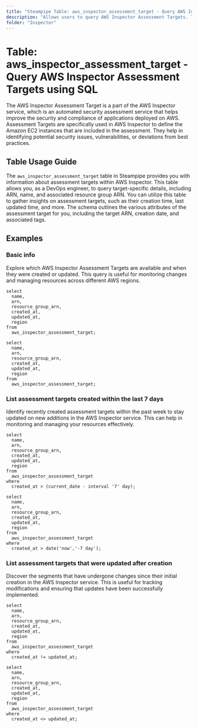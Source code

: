```yaml
---
title: "Steampipe Table: aws_inspector_assessment_target - Query AWS Inspector Assessment Targets using SQL"
description: "Allows users to query AWS Inspector Assessment Targets. The `aws_inspector_assessment_target` table in Steampipe provides information about assessment targets within AWS Inspector. This table allows DevOps engineers to query target-specific details, including ARN, name, and associated resource group ARN. Users can utilize this table to gather insights on assessment targets, such as their creation time, last updated time, and more. The schema outlines the various attributes of the assessment target, including the target ARN, creation date, and associated tags."
folder: "Inspector"
---
```


# Table: aws_inspector_assessment_target - Query AWS Inspector Assessment Targets using SQL

The AWS Inspector Assessment Target is a part of the AWS Inspector service, which is an automated security assessment service that helps improve the security and compliance of applications deployed on AWS. Assessment Targets are specifically used in AWS Inspector to define the Amazon EC2 instances that are included in the assessment. They help in identifying potential security issues, vulnerabilities, or deviations from best practices.

## Table Usage Guide

The `aws_inspector_assessment_target` table in Steampipe provides you with information about assessment targets within AWS Inspector. This table allows you, as a DevOps engineer, to query target-specific details, including ARN, name, and associated resource group ARN. You can utilize this table to gather insights on assessment targets, such as their creation time, last updated time, and more. The schema outlines the various attributes of the assessment target for you, including the target ARN, creation date, and associated tags.

## Examples

### Basic info
Explore which AWS Inspector Assessment Targets are available and when they were created or updated. This query is useful for monitoring changes and managing resources across different AWS regions.

```sql+postgres
select
  name,
  arn,
  resource_group_arn,
  created_at,
  updated_at,
  region
from
  aws_inspector_assessment_target;
```

```sql+sqlite
select
  name,
  arn,
  resource_group_arn,
  created_at,
  updated_at,
  region
from
  aws_inspector_assessment_target;
```


### List assessment targets created within the last 7 days
Identify recently created assessment targets within the past week to stay updated on new additions in the AWS Inspector service. This can help in monitoring and managing your resources effectively.

```sql+postgres
select
  name,
  arn,
  resource_group_arn,
  created_at,
  updated_at,
  region
from
  aws_inspector_assessment_target
where
  created_at > (current_date - interval '7' day);
```

```sql+sqlite
select
  name,
  arn,
  resource_group_arn,
  created_at,
  updated_at,
  region
from
  aws_inspector_assessment_target
where
  created_at > date('now','-7 day');
```


### List assessment targets that were updated after creation
Discover the segments that have undergone changes since their initial creation in the AWS Inspector service. This is useful for tracking modifications and ensuring that updates have been successfully implemented.

```sql+postgres
select
  name,
  arn,
  resource_group_arn,
  created_at,
  updated_at,
  region
from
  aws_inspector_assessment_target
where
  created_at != updated_at;
```

```sql+sqlite
select
  name,
  arn,
  resource_group_arn,
  created_at,
  updated_at,
  region
from
  aws_inspector_assessment_target
where
  created_at <> updated_at;
```